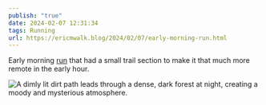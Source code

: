 ```yaml
---
publish: "true"
date: 2024-02-07 12:31:34
tags: Running
url: https://ericmwalk.blog/2024/02/07/early-morning-run.html
---
```


Early morning [run](https://strava.com/activities/10714172803) that had a small trail section to make it that much more remote in the early hour.

![A dimly lit dirt path leads through a dense, dark forest at night, creating a moody and mysterious atmosphere.](https://ericmwalk.blog/uploads/2024/img-7782.jpeg)